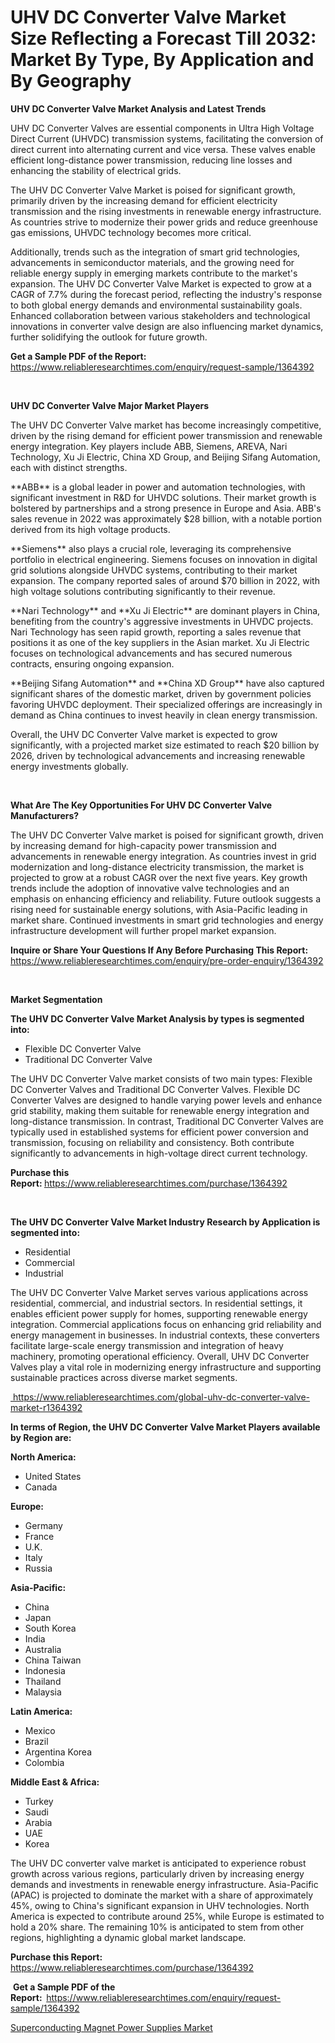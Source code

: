 <p><h1>UHV DC Converter Valve Market Size Reflecting a Forecast Till 2032: Market By Type, By Application and By Geography</h1></p><p><strong>UHV DC Converter Valve Market Analysis and Latest Trends</strong></p>
<p><p>UHV DC Converter Valves are essential components in Ultra High Voltage Direct Current (UHVDC) transmission systems, facilitating the conversion of direct current into alternating current and vice versa. These valves enable efficient long-distance power transmission, reducing line losses and enhancing the stability of electrical grids. </p><p>The UHV DC Converter Valve Market is poised for significant growth, primarily driven by the increasing demand for efficient electricity transmission and the rising investments in renewable energy infrastructure. As countries strive to modernize their power grids and reduce greenhouse gas emissions, UHVDC technology becomes more critical. </p><p>Additionally, trends such as the integration of smart grid technologies, advancements in semiconductor materials, and the growing need for reliable energy supply in emerging markets contribute to the market's expansion. The UHV DC Converter Valve Market is expected to grow at a CAGR of 7.7% during the forecast period, reflecting the industry's response to both global energy demands and environmental sustainability goals. Enhanced collaboration between various stakeholders and technological innovations in converter valve design are also influencing market dynamics, further solidifying the outlook for future growth.</p></p>
<p><strong>Get a Sample PDF of the Report:&nbsp;</strong> <a href="https://www.reliableresearchtimes.com/enquiry/request-sample/1364392?utm_campaign=2189&utm_medium=2&utm_source=Github&utm_content=ia&utm_term=14022025&utm_id=uhv-dc-converter-valve">https://www.reliableresearchtimes.com/enquiry/request-sample/1364392</a></p>
<p>&nbsp;</p>
<p><strong>UHV DC Converter Valve Major Market Players</strong></p>
<p><p>The UHV DC Converter Valve market has become increasingly competitive, driven by the rising demand for efficient power transmission and renewable energy integration. Key players include ABB, Siemens, AREVA, Nari Technology, Xu Ji Electric, China XD Group, and Beijing Sifang Automation, each with distinct strengths.</p><p>**ABB** is a global leader in power and automation technologies, with significant investment in R&D for UHVDC solutions. Their market growth is bolstered by partnerships and a strong presence in Europe and Asia. ABB's sales revenue in 2022 was approximately $28 billion, with a notable portion derived from its high voltage products.</p><p>**Siemens** also plays a crucial role, leveraging its comprehensive portfolio in electrical engineering. Siemens focuses on innovation in digital grid solutions alongside UHVDC systems, contributing to their market expansion. The company reported sales of around $70 billion in 2022, with high voltage solutions contributing significantly to their revenue.</p><p>**Nari Technology** and **Xu Ji Electric** are dominant players in China, benefiting from the country's aggressive investments in UHVDC projects. Nari Technology has seen rapid growth, reporting a sales revenue that positions it as one of the key suppliers in the Asian market. Xu Ji Electric focuses on technological advancements and has secured numerous contracts, ensuring ongoing expansion.</p><p>**Beijing Sifang Automation** and **China XD Group** have also captured significant shares of the domestic market, driven by government policies favoring UHVDC deployment. Their specialized offerings are increasingly in demand as China continues to invest heavily in clean energy transmission.</p><p>Overall, the UHV DC Converter Valve market is expected to grow significantly, with a projected market size estimated to reach $20 billion by 2026, driven by technological advancements and increasing renewable energy investments globally.</p></p>
<p>&nbsp;</p>
<p><strong>What Are The Key Opportunities For UHV DC Converter Valve Manufacturers?</strong></p>
<p><p>The UHV DC Converter Valve market is poised for significant growth, driven by increasing demand for high-capacity power transmission and advancements in renewable energy integration. As countries invest in grid modernization and long-distance electricity transmission, the market is projected to grow at a robust CAGR over the next five years. Key growth trends include the adoption of innovative valve technologies and an emphasis on enhancing efficiency and reliability. Future outlook suggests a rising need for sustainable energy solutions, with Asia-Pacific leading in market share. Continued investments in smart grid technologies and energy infrastructure development will further propel market expansion.</p></p>
<p><strong>Inquire or Share Your Questions If Any Before Purchasing This Report:</strong> <a href="https://www.reliableresearchtimes.com/enquiry/pre-order-enquiry/1364392?utm_campaign=2189&utm_medium=2&utm_source=Github&utm_content=ia&utm_term=14022025&utm_id=uhv-dc-converter-valve">https://www.reliableresearchtimes.com/enquiry/pre-order-enquiry/1364392</a></p>
<p>&nbsp;</p>
<p><strong>Market Segmentation</strong></p>
<p><strong>The UHV DC Converter Valve Market Analysis by types is segmented into:</strong></p>
<p><ul><li>Flexible DC Converter Valve</li><li>Traditional DC Converter Valve</li></ul></p>
<p><p>The UHV DC Converter Valve market consists of two main types: Flexible DC Converter Valves and Traditional DC Converter Valves. Flexible DC Converter Valves are designed to handle varying power levels and enhance grid stability, making them suitable for renewable energy integration and long-distance transmission. In contrast, Traditional DC Converter Valves are typically used in established systems for efficient power conversion and transmission, focusing on reliability and consistency. Both contribute significantly to advancements in high-voltage direct current technology.</p></p>
<p><strong>Purchase this Report:&nbsp;</strong><a href="https://www.reliableresearchtimes.com/purchase/1364392?utm_campaign=2189&utm_medium=2&utm_source=Github&utm_content=ia&utm_term=14022025&utm_id=uhv-dc-converter-valve">https://www.reliableresearchtimes.com/purchase/1364392</a></p>
<p>&nbsp;</p>
<p><strong>The UHV DC Converter Valve Market Industry Research by Application is segmented into:</strong></p>
<p><ul><li>Residential</li><li>Commercial</li><li>Industrial</li></ul></p>
<p><p>The UHV DC Converter Valve Market serves various applications across residential, commercial, and industrial sectors. In residential settings, it enables efficient power supply for homes, supporting renewable energy integration. Commercial applications focus on enhancing grid reliability and energy management in businesses. In industrial contexts, these converters facilitate large-scale energy transmission and integration of heavy machinery, promoting operational efficiency. Overall, UHV DC Converter Valves play a vital role in modernizing energy infrastructure and supporting sustainable practices across diverse market segments.</p></p>
<p><a href="https://www.reliableresearchtimes.com/global-uhv-dc-converter-valve-market-r1364392?utm_campaign=2189&utm_medium=2&utm_source=Github&utm_content=ia&utm_term=14022025&utm_id=uhv-dc-converter-valve">&nbsp;https://www.reliableresearchtimes.com/global-uhv-dc-converter-valve-market-r1364392</a></p>
<p><strong>In terms of Region, the UHV DC Converter Valve Market Players available by Region are:</strong></p>
<p>
    <p> <strong> North America: </strong>
        <ul>
            <li>United States</li>
            <li>Canada</li>
        </ul>
        </p> 
    <p> <strong> Europe: </strong>
        <ul>
            <li>Germany</li>
            <li>France</li>
            <li>U.K.</li>
            <li>Italy</li>
            <li>Russia</li>
        </ul>
        </p> 
    <p> <strong> Asia-Pacific: </strong>
        <ul>
            <li>China</li>
            <li>Japan</li>
            <li>South Korea</li>
            <li>India</li>
            <li>Australia</li>
            <li>China Taiwan</li>
            <li>Indonesia</li>
            <li>Thailand</li>
            <li>Malaysia</li>
        </ul>
        </p> 
    <p> <strong> Latin America: </strong>
        <ul>
            <li>Mexico</li>
            <li>Brazil</li>
            <li>Argentina Korea</li>
            <li>Colombia</li>
        </ul>
        </p> 
    <p> <strong> Middle East & Africa: </strong>
        <ul>
            <li>Turkey</li>
            <li>Saudi</li>
            <li>Arabia</li>
            <li>UAE</li>
            <li>Korea</li>
        </ul>
    </p>
    </p>
<p><p>The UHV DC converter valve market is anticipated to experience robust growth across various regions, particularly driven by increasing energy demands and investments in renewable energy infrastructure. Asia-Pacific (APAC) is projected to dominate the market with a share of approximately 45%, owing to China's significant expansion in UHV technologies. North America is expected to contribute around 25%, while Europe is estimated to hold a 20% share. The remaining 10% is anticipated to stem from other regions, highlighting a dynamic global market landscape.</p></p>
<p><strong>Purchase this Report: </strong><a href="https://www.reliableresearchtimes.com/purchase/1364392?utm_campaign=2189&utm_medium=2&utm_source=Github&utm_content=ia&utm_term=14022025&utm_id=uhv-dc-converter-valve">https://www.reliableresearchtimes.com/purchase/1364392</a></p>
<p>&nbsp;<strong>Get a Sample PDF of the Report:&nbsp;&nbsp;</strong><a href="https://www.reliableresearchtimes.com/enquiry/request-sample/1364392?utm_campaign=2189&utm_medium=2&utm_source=Github&utm_content=ia&utm_term=14022025&utm_id=uhv-dc-converter-valve">https://www.reliableresearchtimes.com/enquiry/request-sample/1364392</a></p>
<p><strong></strong></p>
<p><p><a href="https://github.com/NargisHussain75/Market-Research-Report-List-1/blob/main/superconducting-magnet-power-supplies-market.md?utm_campaign=2189&utm_medium=2&utm_source=Github&utm_content=ia&utm_term=14022025&utm_id=uhv-dc-converter-valve">Superconducting Magnet Power Supplies Market</a></p></p>